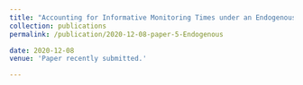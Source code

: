```yaml
---
title: "Accounting for Informative Monitoring Times under an Endogenous Covariate Process"
collection: publications
permalink: /publication/2020-12-08-paper-5-Endogenous

date: 2020-12-08
venue: 'Paper recently submitted.'

---
```

 
